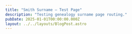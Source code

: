 ```yaml
---
title: "Smith Surname — Test Page"
description: "Testing genealogy surname page routing."
pubDate: 2025-01-01T00:00:00.000Z
layout: ../../layouts/BlogPost.astro
---
```

